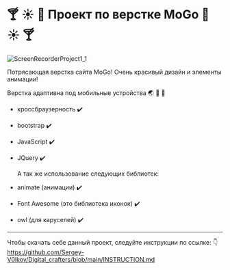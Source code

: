 # :cocktail: :sunny: :palm_tree: Проект по верстке MoGo :palm_tree: :sunny: :cocktail:





![ScreenRecorderProject1_1](https://github.com/user-attachments/assets/dea716b5-cefb-4c25-94f6-588877ce7ef0)




Потрясающая верстка сайта MoGo! Очень красивый дизайн и элементы анимации! 

Верстка адаптивна под мобильные устройства :earth_asia: :pineapple: :cactus:



- кроссбраузерность :heavy_check_mark:
- bootstrap :heavy_check_mark:
- JavaScript :heavy_check_mark:
- JQuery :heavy_check_mark:

  А так же использование следующих библиотек:
- animate (анимации) :heavy_check_mark:
- Font Awesome (это библиотека иконок) :heavy_check_mark:
- owl (для каруселей) :heavy_check_mark:

---
Чтобы скачать себе данный проект, следуйте инструкции по ссылке: :point_down:
https://github.com/Sergey-V0lkov/Digital_crafters/blob/main/INSTRUCTION.md
